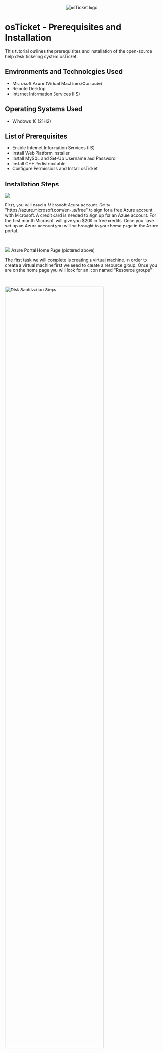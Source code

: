 <p align="center">
<img src="https://i.imgur.com/Clzj7Xs.png" alt="osTicket logo"/>
</p>

<h1>osTicket - Prerequisites and Installation</h1>
This tutorial outlines the prerequisites and installation of the open-source help desk ticketing system osTicket.<br />


<h2>Environments and Technologies Used</h2>

- Microsoft Azure (Virtual Machines/Compute)
- Remote Desktop
- Internet Information Services (IIS)

<h2>Operating Systems Used </h2>

- Windows 10</b> (21H2)

<h2>List of Prerequisites</h2>

- Enable Internet Information Services (IIS)
- Install Web Platform Installer
- Install MySQL and Set-Up Username and Password
- Install C++ Redistributable
- Configure Permissions and Install osTicket

<h2>Installation Steps</h2>

<p>
<img src="https://github.com/bpatman/osticket-prereqs/assets/163812703/f82c080c-ba16-4cf6-a1d5-d86726dde73a"/>
</p>
<p>
First, you will need a Microsoft Azure account. Go to "https://azure.microsoft.com/en-us/free" to sign for a free Azure account with Microsoft.  A credit card is needed to sign up for an Azure account.  For the first month Microsoft will give you $200 in free credits. Once you have set up an Azure account you will be brought to your home page in the Azure portal.  
</p>
<br />

<p>
<img src= "https://github.com/bpatman/osticket-prereqs/assets/163812703/f1643782-e61d-4417-89ce-c2a064acb058"/>
  Azure Portal Home Page (pictured above)
</p>

The first task we will complete is creating a virtual machine.  In order to create a virtual machine first we need to create a resource group.  Once you are on the home page you will look for an icon named "Resource groups"
</p>
<br />

<p>
<img src="https://i.imgur.com/DJmEXEB.png" height="80%" width="80%" alt="Disk Sanitization Steps"/>
</p>
<p>
Lorem ipsum dolor sit amet, consectetur adipiscing elit, sed do eiusmod tempor incididunt ut labore et dolore magna aliqua. Ut enim ad minim veniam, quis nostrud exercitation ullamco laboris nisi ut aliquip ex ea commodo consequat. Duis aute irure dolor in reprehenderit in voluptate velit esse cillum dolore eu fugiat nulla pariatur.
</p>
<br />
# osticket-prereqs
